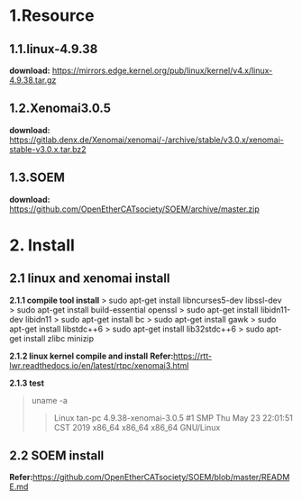 
# 1.Resource

## 1.1.linux-4.9.38

**download:** <https://mirrors.edge.kernel.org/pub/linux/kernel/v4.x/linux-4.9.38.tar.gz>

## 1.2.Xenomai3.0.5

**download:** <https://gitlab.denx.de/Xenomai/xenomai/-/archive/stable/v3.0.x/xenomai-stable-v3.0.x.tar.bz2>

## 1.3.SOEM

**download:** <https://github.com/OpenEtherCATsociety/SOEM/archive/master.zip>

# 2. Install

## 2.1 linux and xenomai install

**2.1.1 compile tool install**
    > sudo apt-get install libncurses5-dev libssl-dev   
    > sudo apt-get install build-essential openssl
    > sudo apt-get install libidn11-dev libidn11
    > sudo apt-get install bc
    > sudo apt-get install gawk
    > sudo apt-get install libstdc++6
    > sudo apt-get install lib32stdc++6
    > sudo apt-get install zlibc minizip

**2.1.2 linux kernel compile and  install**
**Refer:**<https://rtt-lwr.readthedocs.io/en/latest/rtpc/xenomai3.html>

**2.1.3 test**
> uname -a
>>Linux tan-pc 4.9.38-xenomai-3.0.5 #1 SMP Thu May 23 22:01:51 CST 2019 x86_64 x86_64 x86_64 GNU/Linux

## 2.2 SOEM install
**Refer:**<https://github.com/OpenEtherCATsociety/SOEM/blob/master/README.md>

